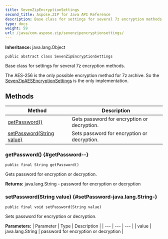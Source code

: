```yaml
---
title: SevenZipEncryptionSettings
second_title: Aspose.ZIP for Java API Reference
description: Base class for settings for several 7z encryption methods.
type: docs
weight: 59
url: /java/com.aspose.zip/sevenzipencryptionsettings/
---
```


**Inheritance:**
java.lang.Object
```
public abstract class SevenZipEncryptionSettings
```

Base class for settings for several 7z encryption methods.

The AES-256 is the only possible encryption method for 7z archive. So the [SevenZipAESEncryptionSettings](../../com.aspose.zip/sevenzipaesencryptionsettings) is the only implementation.
## Methods

| Method | Description |
| --- | --- |
| [getPassword()](#getPassword--) | Gets password for encryption or decryption. |
| [setPassword(String value)](#setPassword-java.lang.String-) | Sets password for encryption or decryption. |
### getPassword() {#getPassword--}
```
public final String getPassword()
```


Gets password for encryption or decryption.

**Returns:**
java.lang.String - password for encryption or decryption
### setPassword(String value) {#setPassword-java.lang.String-}
```
public final void setPassword(String value)
```


Sets password for encryption or decryption.

**Parameters:**
| Parameter | Type | Description |
| --- | --- | --- |
| value | java.lang.String | password for encryption or decryption |

